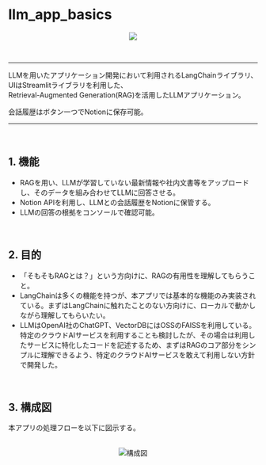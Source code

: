 # llm_app_basics
<p align="center">
  <img src="https://github.com/Kamy-dev/llm_app_basics/assets/130248710/60a6d148-4db5-4bbe-b851-8fd00fb7accc" />
</p>

<br>

----

LLMを用いたアプリケーション開発において利用されるLangChainライブラリ、UIはStreamlitライブラリを利用した、  
Retrieval-Augmented Generation(RAG)を活用したLLMアプリケーション。  
  
会話履歴はボタン一つでNotionに保存可能。

----    
<br>

## 1. 機能

- RAGを用い、LLMが学習していない最新情報や社内文書等をアップロードし、そのデータを組み合わせてLLMに回答させる。
- Notion APIを利用し、LLMとの会話履歴をNotionに保管する。
- LLMの回答の根拠をコンソールで確認可能。

<br>

## 2. 目的

- 「そもそもRAGとは？」という方向けに、RAGの有用性を理解してもらうこと。
- LangChainは多くの機能を持つが、本アプリでは基本的な機能のみ実装されている。まずはLangChainに触れたことのない方向けに、ローカルで動かしながら理解してもらいたい。
- LLMはOpenAI社のChatGPT、VectorDBにはOSSのFAISSを利用している。  
  特定のクラウドAIサービスを利用することも検討したが、その場合は利用したサービスに特化したコードを記述するため、まずはRAGのコア部分をシンプルに理解できるよう、特定のクラウドAIサービスを敢えて利用しない方針で開発した。

<br>

## 3. 構成図

本アプリの処理フローを以下に図示する。

<br>

<div align="center">
    <img src="https://github.com/Kamy-dev/llm_app_basics/assets/130248710/e73ef201-ad7b-4512-8597-93f56c2487c0" alt="構成図">
</div>

<br>
